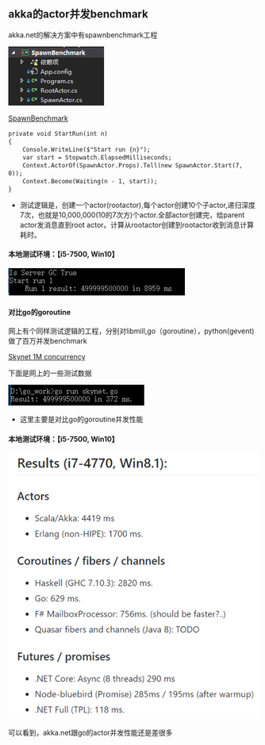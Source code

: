 ## akka的actor并发benchmark

akka.net的解决方案中有spawnbenchmark工程

![image](https://github.com/chenanxing/blog/blob/master/etakka/2019_03_25_akka_spawn_benchmark/akka_actor_benchmark01.png?raw=true)

[SpawnBenchmark](https://github.com/akkadotnet/akka.net/blob/dev/src/benchmark/SpawnBenchmark/Program.cs)

```
private void StartRun(int n)
{
    Console.WriteLine($"Start run {n}");
    var start = Stopwatch.ElapsedMilliseconds;
    Context.ActorOf(SpawnActor.Props).Tell(new SpawnActor.Start(7, 0));
    Context.Become(Waiting(n - 1, start));
}
```
- 测试逻辑是，创建一个actor(rootactor),每个actor创建10个子actor,递归深度7次，也就是10,000,000(10的7次方)个actor.全部actor创建完，给parent actor发消息直到root actor。计算从rootactor创建到rootactor收到消息计算耗时。

####  本地测试环境：【i5-7500, Win10】

![image](https://github.com/chenanxing/blog/blob/master/etakka/2019_03_25_akka_spawn_benchmark/akka_actor_spawn_benchmark.png?raw=true)

#### 对比go的goroutine
网上有个同样测试逻辑的工程，分别对libmill,go（goroutine），python(gevent)做了百万并发benchmark

[Skynet 1M concurrency](https://github.com/atemerev/skynet)

下面是网上的一些测试数据

![image](https://github.com/chenanxing/blog/blob/master/etakka/2019_03_25_akka_spawn_benchmark/akka_actor_spawn_benchmark02.png?raw=true)

- 这里主要是对比go的goroutine并发性能

#### 本地测试环境：【i5-7500, Win10】

![image](https://github.com/chenanxing/blog/blob/master/etakka/2019_03_25_akka_spawn_benchmark/akka_actor_spawn_benchmark03.png?raw=true)

可以看到，akka.net跟go的actor并发性能还是差很多